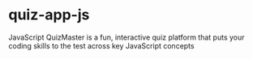 # quiz-app-js
JavaScript QuizMaster is a fun, interactive quiz platform that puts your coding skills to the test across key JavaScript concepts
